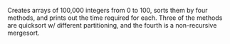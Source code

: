 Creates arrays of 100,000 integers from 0 to 100, sorts them by four methods, and prints out the time required for each. Three of the methods are quicksort w/ different partitioning, and the fourth is a non-recursive mergesort.
